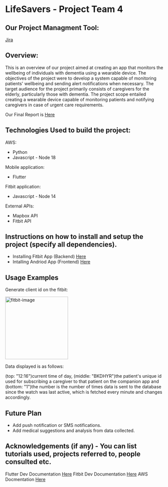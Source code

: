 # LifeSavers - Project Team 4

## Our Project Managment Tool:
[Jira](https://compsci399team4.atlassian.net/jira/software/projects/LB/boards/1)

## Overview:
This is an overview of our project aimed at creating an app that monitors the wellbeing of individuals with dementia using a wearable device. The objectives of the project were to develop a system capable of monitoring patients' wellbeing and sending alert notifications when necessary. The target audience for the project primarily consists of caregivers for the elderly, particularly those with dementia. The project scope entailed creating a wearable device capable of monitoring patients and notifying caregivers in case of urgent care requirements.

Our Final Report is [Here](https://docs.google.com/document/d/1YlUvtqlReOlDLZJfMkR7j_rECE_j8aPcOfNGaDZMD2M/edit?usp=sharing)

## Technologies Used to build the project:
AWS:
- Python
- Javascript - Node 18

Mobile application:
- Flutter

Fitbit application:
- Javascript - Node 14

External APIs:
- Mapbox API
- Fitbit API


## Instructions on how to install and setup the project (specify all dependencies).
- Installing Fitbit App (Backend) [Here](https://github.com/uoa-compsci399-s1-2023/project-team-4/tree/main/fitbit#readme)
- Intalling Andriod App (Frontend) [Here](https://github.com/uoa-compsci399-s1-2023/project-team-4/blob/main/frontend/README.md)

## Usage Examples
Generate client id on the fitbit:

<img width="200" alt="fitbit-image" src="https://github.com/uoa-compsci399-s1-2023/project-team-4/assets/91184091/e22ba665-bd45-44ab-8635-bf01d1539219">

Data displayed is as follows: 

(top: "12:16")current time of day, (middle: "BKDHYR")the patient's unique id used for subscribing a caregiver to that patient on the companion app and (bottom: "1")the number is the number of times data is sent to the database since the watch was last active, which is fetched every minute and changes accordingly.

## Future Plan
* Add push notification or SMS notifications.
* Add medical suggestions and analysis from data collected.

## Acknowledgements (if any) - You can list tutorials used, projects referred to, people consulted etc.
Flutter Dev Documentation [Here](https://docs.flutter.dev/)
Fitbit Dev Documentation [Here](https://dev.fitbit.com/build/guides/)
AWS Docmentation [Here](https://docs.aws.amazon.com/)
